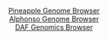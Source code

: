 <div id="Pineapple_Genome_Browser" align="center">
  <a href="https://igv.org/app/?sessionURL=blob:zZJdb5swFIb_i6VWm0TAhgABKZpol7Soa7Y2SdO0qpABA17Aprbz1Sj_fW60aTer1FxsmuQL.8gf73n87MCKCEk5AyGwTeSaCAEDyIqvx7hpazLCDZEgLHAtiQEEKYggLCMg3IECS4Wnt1_0yUqpVoaWRVXbaTAruSkdEzf4hTO8lmbGG.uc1zVOucCKC2mdCbziFi1XnTVJcdua.m3HdK0cK2zhuq04k9xqCSuTtb4v.VVKSsJ4Q5JmWSt6CJDoPDpjbhb4UzQbR1lGpLwi2zjvR1dxdOcMpg8X3vnD9OvlbOrNTse0ZFgtBenLtJmc2MMbOUm38018P_K_6WU7iuI8zpQ8cT6fDjYtFUT2kY96XYj8XqDhUJaTzf_Utx70yN4vt5Pvzk1RrOWF58.7g8qeTs6qCJWj6zf63hug5tlSuwCySvghgoYDPcO1vc7rFPUMCF_pCE5B.PhkACVwttDbH3dAbVttDJDkeXmQxwBc5ESAsBNA6KMgsN2u34VBgPbGDixF_ffQDqe3gQ_tyLa9pKC10jrniWStNDFj5iorzPLlSJZ2Jt1Ym1PcBC9Dvuk1VUXv_PRMFotg_ieaAdQE9OOHD9StvifTP_HuPUFMlR4r2.LZ20xG7r3dPAxjqUnxfLAgcp5de8XbgI6DU3DRYKX364pe_jRuhQXFTOnCikqa0pqq7Uxz5GsQItvR4oKM11ybCESZfoAGNJALP_4W1Nk_7X8A">Pineapple Genome Browser</a>
</div>
<div id="Alphonso_Genome_Browser" align="center">
  <a href="https://igv.org/app/?sessionURL=blob:zZJdb9owFIb_i6VVmxQSO1.QSNUErAUK_RAso6KqIpM4wZDYwXZCAfHf51WbdrNK5WLTJF_YR8c.7_v6OYKGCEk5AyGwTeSZCAEDyBXfzXBZFeQOl0SCMMOFJAYQJCOCsISA8AgyLBWOphN9c6VUJUPLoqpqlZjl3JSOiUt84AzvpJnw0urzosBLLrDiQlo9gRtu0bxp7cgSV5WpZzumZ6VYYQsX1Yozya2KsDze6ffiX6U4J4yXJC7rQtFXAbHWozWmZoY_d.ezbpIQKcdkP0ovu.NR95tzFS0Gfn8R3Q_nkT._mNGcYVULcjnbuC59CIar0Z5uh.O75DofTMd1uX7sfHC.XFy9VFQQeYnaqONC1PE8HQxlKXn5nzzrRc_0HWymk698GyzQ2rtzAme0ntysh8mhcxv90bcPTgYoeFJrDkCyEu0QQcOBvuHZfuvHFnUMCAOdjuAUhE_PBlACJxvd_nQEal9pWoAk2_oVHANwkRIBwlYAYRsFge25bRcGAToZR1CL4u9Fex1Ngza0u7btxxktlEY5jSWrpIkZM5skM_PDmVn27Xu06N_3siWOBo4NJ3W1cDl8dH3.RpYG0KNfv08bfY.if0Lde4SYankuaoP2A.y5M5Suys1hlHb6vIFK9irHvX0znvOiybgosdL9uqKPP2lrsKCYKV1oqKRLWlC1n.sU.Q6EyHY0tCDhBdcUApEvP0IDGsiDn37D6ZyeT98B">Alphonso Genome Browser</a>
</div>


<div id="DAF_Genomics_Browser" align="center">
  <a href="https://igv.org/app/?sessionURL=blob:tZFra9swFIb_iyD95JtkO64NYXhZ2mbtltHUDUspQbWPY7W25Epy0izkv1e4HYONMgYdSELiXN5X59mjDUjFBEcJIg4OHYyRhVQltnPatDV8pQ0olJS0VmAhCSVI4DmgZI9KqjTNLi9MZaV1qxLXLWhpr4GLhuXKUb5DW1uJTldgUm3i0Ib.EJxulZOLxiRr6tK6rQRXwqV5DkrZntsCX6.21Bw_Y6u.JayartasV10ZE8ZY4ZTUuGW8gKe_GPkPymaxD.linvb157CbFqP0fJpe.5NseTocL7PZ2SIbLo7mbM2p7iSM7k_Vdfj5araZMlDj7XeWhsu6mOaTb8HA_3Q0eWqZBDXCET4OPBwRHx0sVIu8MwhQXkmc4MCKyLFFgsB.vfrh0MxACoaSm1sLaUnzB5N.s0d61xpQSMFj1zOzkJAFSJTYsedFOI5JGESBF8f4YO1RJ.t3JnmSXcaRR1JChs4dbYx.yep.fEboz.B7Yfyts9n_iunhgm9g1n2Z3Hubq7Pl3YCcsGxAPo75LhPwFioLvfm1UsiGahN6eb6CobVRbIDrX2T8w.3hGQ--">DAF Genomics Browser</a>
</div>
